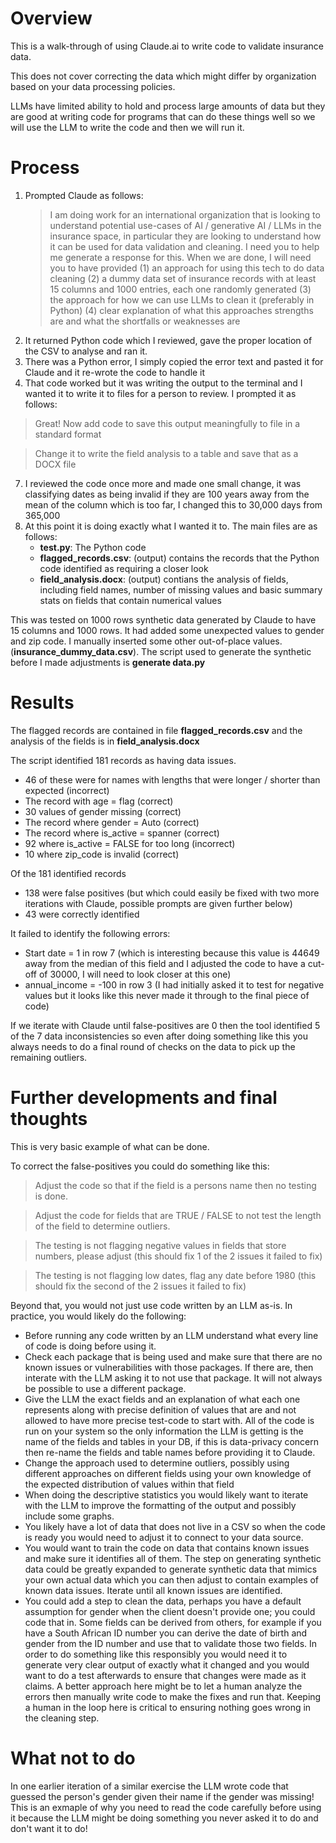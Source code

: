 # Overview
This is a walk-through of using Claude.ai to write code to validate insurance data.

This does not cover correcting the data which might differ by organization based on your data processing policies.

LLMs have limited ability to hold and process large amounts of data but they are good at writing code for programs that can do these things well so we will use the LLM to write the code and then we will run it.


# Process
1. Prompted Claude as follows:
   > I am doing work for an international organization that is looking to understand potential use-cases of AI / generative AI / LLMs in the insurance space, in particular they are looking to understand how it can be used for data validation and cleaning. I need you to help me generate a response for this. When we are done, I will need you to have provided (1) an approach for using this tech to do data cleaning (2) a dummy data set of insurance records with at least 15 columns and 1000 entries, each one randomly generated (3) the approach for how we can use LLMs to clean it (preferably in Python) (4) clear explanation of what this approaches strengths are and what the shortfalls or weaknesses are
3. It returned Python code which I reviewed, gave the proper location of the CSV to analyse and ran it.
4. There was a Python error, I simply copied the error text and pasted it for Claude and it re-wrote the code to handle it
5. That code worked but it was writing the output to the terminal and I wanted it to write it to files for a person to review. I prompted it as follows:
> Great! Now add code to save this output meaningfully to file in a standard format

> Change it to write the field analysis to a table and save that as a DOCX file
7. I reviewed the code once more and made one small change, it was classifying dates as being invalid if they are 100 years away from the mean of the column which is too far, I changed this to 30,000 days from 365,000
8. At this point it is doing exactly what I wanted it to. The main files are as follows:
   * **test.py**: The Python code
   * **flagged_records.csv**: (output) contains the records that the Python code identified as requiring a closer look
   * **field_analysis.docx**: (output) contians the analysis of fields, including field names, number of missing values and basic summary stats on fields that contain numerical values

This was tested on 1000 rows synthetic data generated by Claude to have 15 columns and 1000 rows. It had added some unexpected values to gender and zip code. I manually inserted some other out-of-place values. (**insurance_dummy_data.csv**). The script used to generate the synthetic before I made adjustments is **generate data.py**


# Results
The flagged records are contained in file **flagged_records.csv** and the analysis of the fields is in **field_analysis.docx**

The script identified 181 records as having data issues.
* 46 of these were for names with lengths that were longer / shorter than expected (incorrect)
* The record with age = flag (correct)
* 30 values of gender missing (correct)
* The record where gender = Auto (correct)
* The record where is_active = spanner (correct)
* 92 where is_active = FALSE for too long (incorrect)
* 10 where zip_code is invalid (correct)

Of the 181 identified records
* 138 were false positives (but which could easily be fixed with two more iterations with Claude, possible prompts are given further below)
* 43 were correctly identified

It failed to identify the following errors:
* Start date = 1 in row 7 (which is interesting because this value is 44649 away from the median of this field and I adjusted the code to have a cut-off of 30000, I will need to look closer at this one)
* annual_income = -100 in row 3 (I had initially asked it to test for negative values but it looks like this never made it through to the final piece of code)

If we iterate with Claude until false-positives are 0 then the tool identified 5 of the 7 data inconsistencies so even after doing something like this you always needs to do a final round of checks on the data to pick up the remaining outliers.


# Further developments and final thoughts

This is very basic example of what can be done.

To correct the false-positives you could do something like this:
> Adjust the code so that if the field is a persons name then no testing is done.

> Adjust the code for fields that are TRUE / FALSE to not test the length of the field to determine outliers.

> The testing is not flagging negative values in fields that store numbers, please adjust (this should fix 1 of the 2 issues it failed to fix)

> The testing is not flagging low dates, flag any date before 1980 (this should fix the second of the 2 issues it failed to fix)

Beyond that, you would not just use code written by an LLM as-is. In practice, you would likely do the following:
* Before running any code written by an LLM understand what every line of code is doing before using it.
* Check each package that is being used and make sure that there are no known issues or vulnerabilities with those packages. If there are, then interate with the LLM asking it to not use that package. It will not always be possible to use a different package.
* Give the LLM the exact fields and an explanation of what each one represents along with precise definition of values that are and not allowed to have more precise test-code to start with. All of the code is run on your system so the only information the LLM is getting is the name of the fields and tables in your DB, if this is data-privacy concern then re-name the fields and table names before providing it to Claude.
* Change the approach used to determine outliers, possibly using different approaches on different fields using your own knowledge of the expected distribution of values within that field
* When doing the descriptive statistics you would likely want to iterate with the LLM to improve the formatting of the output and possibly include some graphs.
* You likely have a lot of data that does not live in a CSV so when the code is ready you would need to adjust it to connect to your data source.
* You would want to train the code on data that contains known issues and make sure it identifies all of them. The step on generating synthetic data could be greatly expanded to generate synthetic data that mimics your own actual data which you can then adjust to contain examples of known data issues. Iterate until all known issues are identified.
* You could add a step to clean the data, perhaps you have a default assumption for gender when the client doesn't provide one; you could code that in. Some fields can be derived from others, for example if you have a South African ID number you can derive the date of birth and gender from the ID number and use that to validate those two fields. In order to do something like this responsibly you would need it to generate very clear output of exactly what it changed and you would want to do a test afterwards to ensure that changes were made as it claims. A better approach here might be to let a human analyze the errors then manually write code to make the fixes and run that. Keeping a human in the loop here is critical to ensuring nothing goes wrong in the cleaning step. 

# What not to do
In one earlier iteration of a similar exercise the LLM wrote code that guessed the person's gender given their name if the gender was missing! This is an exmaple of why you need to read the code carefully before using it because the LLM might be doing something you never asked it to do and don't want it to do!

